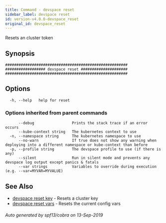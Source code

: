 ```yaml
---
title: Command - devspace reset
sidebar_label: devspace reset
id: version-v4.0.0-devspace_reset
original_id: devspace_reset
---
```



Resets an cluster token

## Synopsis


```
#######################################################
################## devspace reset #####################
#######################################################
```
## Options

```
  -h, --help   help for reset
```

### Options inherited from parent commands

```
      --debug                 Prints the stack trace if an error occurs
      --kube-context string   The kubernetes context to use
  -n, --namespace string      The kubernetes namespace to use
      --no-warn               If true does not show any warning when deploying into a different namespace or kube-context than before
  -p, --profile string        The devspace profile to use (if there is any)
      --silent                Run in silent mode and prevents any devspace log output except panics & fatals
      --var strings           Variables to override during execution (e.g. --var=MYVAR=MYVALUE)
```

## See Also
* [devspace reset key](../../cli/commands/devspace_reset_key)	 - Resets a cluster key
* [devspace reset vars](../../cli/commands/devspace_reset_vars)	 - Resets the current config vars

###### Auto generated by spf13/cobra on 13-Sep-2019
